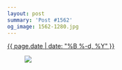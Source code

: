 ```yaml
---
layout: post
summary: 'Post #1562'
og_image: 1562-1280.jpg
---
```


<div class="post">
 <time>
  <a href="/1562">
   {{ page.date | date: "%B %-d, %Y" }}
  </a>
 </time>
 <a href="/1562">
  <figure data-taken="1/1/2022">
   <img sizes="(min-width: 700px) 50vw, calc(100vw - 2rem)" src="{{ site.assets_url }}/1562-640.jpg" srcset="{{ site.assets_url }}/1562-320.jpg 320w, {{ site.assets_url }}/1562-640.jpg 640w, {{ site.assets_url }}/1562-960.jpg 960w, {{ site.assets_url }}/1562-1280.jpg 1280w"/>
  </figure>
 </a>
</div>
